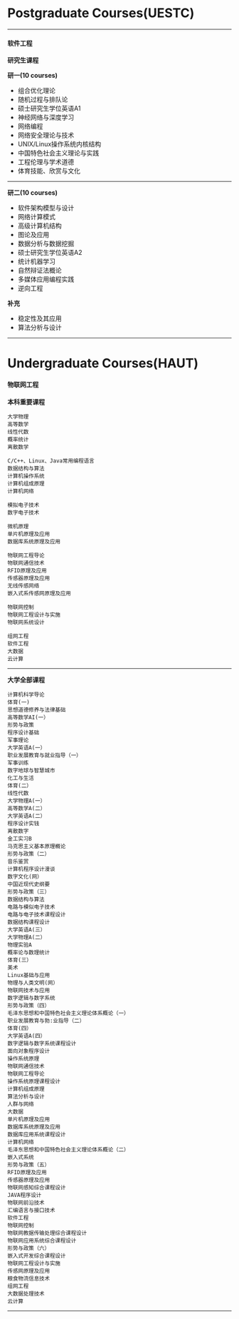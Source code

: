 # Postgraduate  Courses(UESTC)

---
#### **软件工程**
**研究生课程**

**研一(10 courses)**
* 组合优化理论
* 随机过程与排队论
* 硕士研究生学位英语A1
* 神经网络与深度学习
* 网络编程
* 网络安全理论与技术
* UNIX/Linux操作系统内核结构
* 中国特色社会主义理论与实践
* 工程伦理与学术道德
* 体育技能、欣赏与文化

---
**研二(10 courses)**
* 软件架构模型与设计
* 网络计算模式
* 高级计算机结构
* 图论及应用
* 数据分析与数据挖掘
* 硕士研究生学位英语A2
* 统计机器学习
* 自然辩证法概论
* 多媒体应用编程实践
* 逆向工程

**补充**
* 稳定性及其应用
* 算法分析与设计


---
# Undergraduate Courses(HAUT)

#### **物联网工程**

**本科重要课程**

    大学物理
    高等数学
    线性代数
    概率统计
    离散数学

    C/C++、Linux、Java常用编程语言
    数据结构与算法
    计算机操作系统
    计算机组成原理
    计算机网络

    模拟电子技术
    数字电子技术
    
    微机原理
    单片机原理及应用
    数据库系统原理及应用
    
    物联网工程导论
    物联网通信技术
    RFID原理及应用
    传感器原理及应用
    无线传感网络
    嵌入式系传感网原理及应用
    
    物联网控制
    物联网工程设计与实施
    物联网系统设计
    
    组网工程
    软件工程
    大数据
    云计算

---
**大学全部课程**

    计算机科学导论
    体育(一)
    思想道德修养与法律基础
    高等数学AI(一）
    形势与政策
    程序设计基础
    军事理论
    大学英语A(一）
    职业发展教育与就业指导（一）
    军事训练
    数字地球与智慧城市
    化工与生活
    体育(二）
    线性代数
    大学物理A(一）
    高等数学A(二）
    大学英语A(二）
    程序设计实钱
    离散数字
    金工实习B
    马克思主义基本原理槪论
    形势与政策（二）
    音乐鉴赏
    计算机程序设计漫谈
    数字文化(网）
    中国近现代史纲要
    形势与政策（三）
    数据结构与算法
    电路与模似电子技术
    电路与电子技术课程设计
    数据结构课程设计
    大学英语A(三）
    大学物理A(二）
    物理实验A
    概率论与数理统计
    体育(三）
    美术
    Linux基础与应用
    物理与人类文明(网）
    物联网技术与应用
    数字逻辑与数字系统
    形势与政策（四）
    毛泽东思想和中国特色社会主义理论体系概论（一）
    职业发展教育与勃:业指导（二）
    体育(四）
    大学英语A(四）
    数字逻辑与数字系统课程设计
    面向对象程序设计
    操作系统原理
    物联网通信技术
    物联网工程导论
    操作系统原理课程设计
    计算机组成原理
    算法分析与设计
    人群与网络
    大数据
    单片机原理及应用
    数据库系统原理及应用
    数据库应用系统课程设计
    计算机网络
    毛泽东思想和中国特色社会主义理论体系概论（二）
    嵌入式系统
    形势与政策（五）
    RFID原理及应用
    传感器原理及应用
    物联网感知综合课程设计
    JAVA程序设计
    物联网前沿技术
    汇编语言与接口技术
    软件工程
    物联网控制
    物联网教据传输处理综合课程设计
    物联网应用系统综合课程设计
    形势与政策（六）
    嵌入式开发综合课程设计
    物联网工程设计与实施
    传感网原理及应用
    粮食物流信息技术
    组网工程
    大数据处理技术
    云计算
    
---

